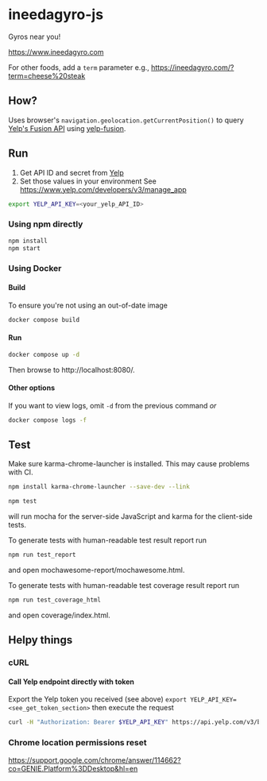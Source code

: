 # ineedagyro-js

Gyros near you!

https://www.ineedagyro.com

For other foods, add a `term` parameter e.g., https://ineedagyro.com/?term=cheese%20steak

## How?

Uses browser's `navigation.geolocation.getCurrentPosition()` to query [Yelp's Fusion API](https://www.yelp.com/developers/documentation/v3/business_search) using [yelp-fusion](https://github.com/Yelp/yelp-fusion).

## Run

1. Get API ID and secret from [Yelp](https://www.yelp.com/developers/v3/manage_app)
1. Set those values in your environment
   See https://www.yelp.com/developers/v3/manage_app

```bash
export YELP_API_KEY=<your_yelp_API_ID>
```

### Using npm directly

```bash
npm install
npm start
```

### Using Docker

#### Build

To ensure you're not using an out-of-date image

```bash
docker compose build
```

#### Run

```bash
docker compose up -d
```

Then browse to http://localhost:8080/.

#### Other options

If you want to view logs, omit `-d` from the previous command _or_

```bash
docker compose logs -f
```

## Test

Make sure karma-chrome-launcher is installed. This may cause problems with CI.

```bash
npm install karma-chrome-launcher --save-dev --link
```

```bash
npm test
```

will run mocha for the server-side JavaScript and karma for the client-side tests.

To generate tests with human-readable test result report run

```bash
npm run test_report
```

and open mochawesome-report/mochawesome.html.

To generate tests with human-readable test coverage result report run

```bash
npm run test_coverage_html
```

and open coverage/index.html.

## Helpy things

### cURL

#### Call Yelp endpoint directly with token

Export the Yelp token you received (see above)
`export YELP_API_KEY=<see_get_token_section>`
then execute the request

```bash
curl -H "Authorization: Bearer $YELP_API_KEY" https://api.yelp.com/v3/businesses/search?location=48226&term=gyro
```

### Chrome location permissions reset

https://support.google.com/chrome/answer/114662?co=GENIE.Platform%3DDesktop&hl=en

